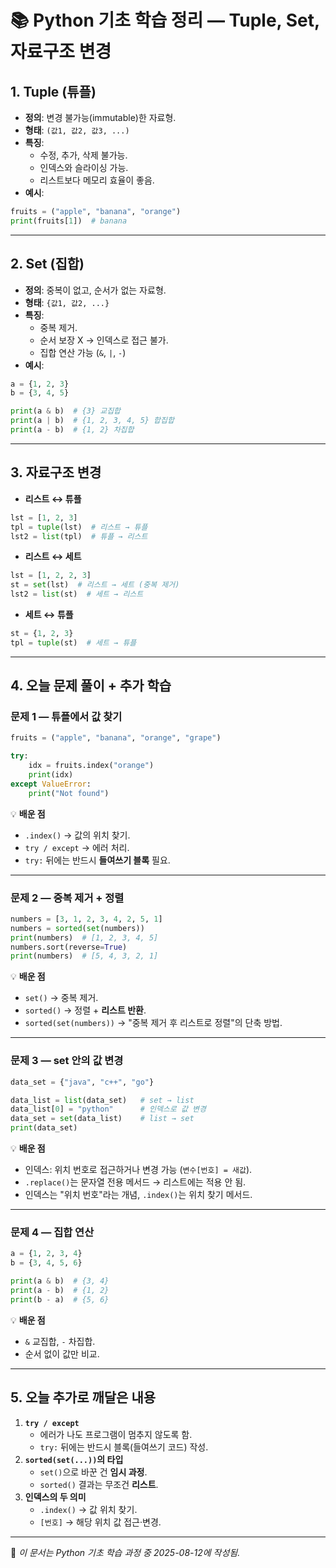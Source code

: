 # 📚 Python 기초 학습 정리 — Tuple, Set, 자료구조 변경

## 1. Tuple (튜플)
- **정의**: 변경 불가능(immutable)한 자료형.
- **형태**: `(값1, 값2, 값3, ...)`
- **특징**:
  - 수정, 추가, 삭제 불가능.
  - 인덱스와 슬라이싱 가능.
  - 리스트보다 메모리 효율이 좋음.
- **예시**:
```python
fruits = ("apple", "banana", "orange")
print(fruits[1])  # banana
```

---

## 2. Set (집합)
- **정의**: 중복이 없고, 순서가 없는 자료형.
- **형태**: `{값1, 값2, ...}`
- **특징**:
  - 중복 제거.
  - 순서 보장 X → 인덱스로 접근 불가.
  - 집합 연산 가능 (`&`, `|`, `-`)
- **예시**:
```python
a = {1, 2, 3}
b = {3, 4, 5}

print(a & b)  # {3} 교집합
print(a | b)  # {1, 2, 3, 4, 5} 합집합
print(a - b)  # {1, 2} 차집합
```

---

## 3. 자료구조 변경
- **리스트 ↔ 튜플**
```python
lst = [1, 2, 3]
tpl = tuple(lst)  # 리스트 → 튜플
lst2 = list(tpl)  # 튜플 → 리스트
```
- **리스트 ↔ 세트**
```python
lst = [1, 2, 2, 3]
st = set(lst)  # 리스트 → 세트 (중복 제거)
lst2 = list(st)  # 세트 → 리스트
```
- **세트 ↔ 튜플**
```python
st = {1, 2, 3}
tpl = tuple(st)  # 세트 → 튜플
```

---

## 4. 오늘 문제 풀이 + 추가 학습

### 문제 1 — 튜플에서 값 찾기
```python
fruits = ("apple", "banana", "orange", "grape")

try:
    idx = fruits.index("orange")
    print(idx)
except ValueError:
    print("Not found")
```
💡 **배운 점**
- `.index()` → 값의 위치 찾기.
- `try / except` → 에러 처리.
- `try:` 뒤에는 반드시 **들여쓰기 블록** 필요.

---

### 문제 2 — 중복 제거 + 정렬
```python
numbers = [3, 1, 2, 3, 4, 2, 5, 1]
numbers = sorted(set(numbers))
print(numbers)  # [1, 2, 3, 4, 5]
numbers.sort(reverse=True)
print(numbers)  # [5, 4, 3, 2, 1]
```
💡 **배운 점**
- `set()` → 중복 제거.
- `sorted()` → 정렬 + **리스트 반환**.
- `sorted(set(numbers))` → "중복 제거 후 리스트로 정렬"의 단축 방법.

---

### 문제 3 — set 안의 값 변경
```python
data_set = {"java", "c++", "go"}

data_list = list(data_set)   # set → list
data_list[0] = "python"      # 인덱스로 값 변경
data_set = set(data_list)    # list → set
print(data_set)
```
💡 **배운 점**
- 인덱스: 위치 번호로 접근하거나 변경 가능 (`변수[번호] = 새값`).
- `.replace()`는 문자열 전용 메서드 → 리스트에는 적용 안 됨.
- 인덱스는 "위치 번호"라는 개념, `.index()`는 위치 찾기 메서드.

---

### 문제 4 — 집합 연산
```python
a = {1, 2, 3, 4}
b = {3, 4, 5, 6}

print(a & b)  # {3, 4}
print(a - b)  # {1, 2}
print(b - a)  # {5, 6}
```
💡 **배운 점**
- `&` 교집합, `-` 차집합.
- 순서 없이 값만 비교.

---

## 5. 오늘 추가로 깨달은 내용
1. **`try / except`**
   - 에러가 나도 프로그램이 멈추지 않도록 함.
   - `try:` 뒤에는 반드시 블록(들여쓰기 코드) 작성.
2. **`sorted(set(...))`의 타입**
   - `set()`으로 바꾼 건 **임시 과정**.
   - `sorted()` 결과는 무조건 **리스트**.
3. **인덱스의 두 의미**
   - `.index()` → 값 위치 찾기.
   - `[번호]` → 해당 위치 값 접근·변경.

---
📌 *이 문서는 Python 기초 학습 과정 중 2025-08-12에 작성됨.*
